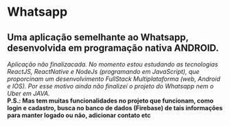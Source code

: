 # Whatsapp
## Uma aplicação semelhante ao Whatsapp, desenvolvida em programação nativa ANDROID.

*Aplicação não finalizacada. No momento estou estudando as tecnologias ReactJS, ReactNative e NodeJs (programando em JavaScript), que proporcinam um desenvolvimento FullStack Multiplataforma (web, Android e IOS). Por esse motivo ainda não finalizei o projeto do Whatsapp nem o Uber em JAVA.*
<br />
**P.S.: Mas tem muitas funcionalidades no projeto que funcionam, como login e cadastro, busca no banco de dados (Firebase) de tais informações para manter logado ou não, adicionar contato etc**
